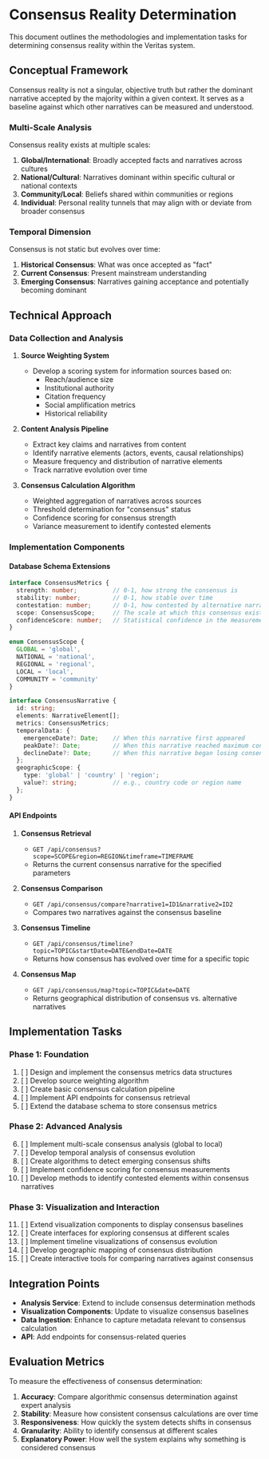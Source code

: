 # Consensus Reality Determination

This document outlines the methodologies and implementation tasks for determining consensus reality within the Veritas system.

## Conceptual Framework

Consensus reality is not a singular, objective truth but rather the dominant narrative accepted by the majority within a given context. It serves as a baseline against which other narratives can be measured and understood.

### Multi-Scale Analysis

Consensus reality exists at multiple scales:

1. **Global/International**: Broadly accepted facts and narratives across cultures
2. **National/Cultural**: Narratives dominant within specific cultural or national contexts
3. **Community/Local**: Beliefs shared within communities or regions
4. **Individual**: Personal reality tunnels that may align with or deviate from broader consensus

### Temporal Dimension

Consensus is not static but evolves over time:

1. **Historical Consensus**: What was once accepted as "fact"
2. **Current Consensus**: Present mainstream understanding
3. **Emerging Consensus**: Narratives gaining acceptance and potentially becoming dominant

## Technical Approach

### Data Collection and Analysis

1. **Source Weighting System**
   - Develop a scoring system for information sources based on:
     - Reach/audience size
     - Institutional authority
     - Citation frequency
     - Social amplification metrics
     - Historical reliability

2. **Content Analysis Pipeline**
   - Extract key claims and narratives from content
   - Identify narrative elements (actors, events, causal relationships)
   - Measure frequency and distribution of narrative elements
   - Track narrative evolution over time

3. **Consensus Calculation Algorithm**
   - Weighted aggregation of narratives across sources
   - Threshold determination for "consensus" status
   - Confidence scoring for consensus strength
   - Variance measurement to identify contested elements

### Implementation Components

#### Database Schema Extensions

```typescript
interface ConsensusMetrics {
  strength: number;          // 0-1, how strong the consensus is
  stability: number;         // 0-1, how stable over time
  contestation: number;      // 0-1, how contested by alternative narratives
  scope: ConsensusScope;     // The scale at which this consensus exists
  confidenceScore: number;   // Statistical confidence in the measurement
}

enum ConsensusScope {
  GLOBAL = 'global',
  NATIONAL = 'national',
  REGIONAL = 'regional',
  LOCAL = 'local',
  COMMUNITY = 'community'
}

interface ConsensusNarrative {
  id: string;
  elements: NarrativeElement[];
  metrics: ConsensusMetrics;
  temporalData: {
    emergenceDate?: Date;    // When this narrative first appeared
    peakDate?: Date;         // When this narrative reached maximum consensus
    declineDate?: Date;      // When this narrative began losing consensus status
  };
  geographicScope: {
    type: 'global' | 'country' | 'region';
    value?: string;          // e.g., country code or region name
  };
}
```

#### API Endpoints

1. **Consensus Retrieval**
   - `GET /api/consensus?scope=SCOPE&region=REGION&timeframe=TIMEFRAME`
   - Returns the current consensus narrative for the specified parameters

2. **Consensus Comparison**
   - `GET /api/consensus/compare?narrative1=ID1&narrative2=ID2`
   - Compares two narratives against the consensus baseline

3. **Consensus Timeline**
   - `GET /api/consensus/timeline?topic=TOPIC&startDate=DATE&endDate=DATE`
   - Returns how consensus has evolved over time for a specific topic

4. **Consensus Map**
   - `GET /api/consensus/map?topic=TOPIC&date=DATE`
   - Returns geographical distribution of consensus vs. alternative narratives

## Implementation Tasks

### Phase 1: Foundation

1. [ ] Design and implement the consensus metrics data structures
2. [ ] Develop source weighting algorithm
3. [ ] Create basic consensus calculation pipeline
4. [ ] Implement API endpoints for consensus retrieval
5. [ ] Extend the database schema to store consensus metrics

### Phase 2: Advanced Analysis

6. [ ] Implement multi-scale consensus analysis (global to local)
7. [ ] Develop temporal analysis of consensus evolution
8. [ ] Create algorithms to detect emerging consensus shifts
9. [ ] Implement confidence scoring for consensus measurements
10. [ ] Develop methods to identify contested elements within consensus narratives

### Phase 3: Visualization and Interaction

11. [ ] Extend visualization components to display consensus baselines
12. [ ] Create interfaces for exploring consensus at different scales
13. [ ] Implement timeline visualizations of consensus evolution
14. [ ] Develop geographic mapping of consensus distribution
15. [ ] Create interactive tools for comparing narratives against consensus

## Integration Points

- **Analysis Service**: Extend to include consensus determination methods
- **Visualization Components**: Update to visualize consensus baselines
- **Data Ingestion**: Enhance to capture metadata relevant to consensus calculation
- **API**: Add endpoints for consensus-related queries

## Evaluation Metrics

To measure the effectiveness of consensus determination:

1. **Accuracy**: Compare algorithmic consensus determination against expert analysis
2. **Stability**: Measure how consistent consensus calculations are over time
3. **Responsiveness**: How quickly the system detects shifts in consensus
4. **Granularity**: Ability to identify consensus at different scales
5. **Explanatory Power**: How well the system explains why something is considered consensus 